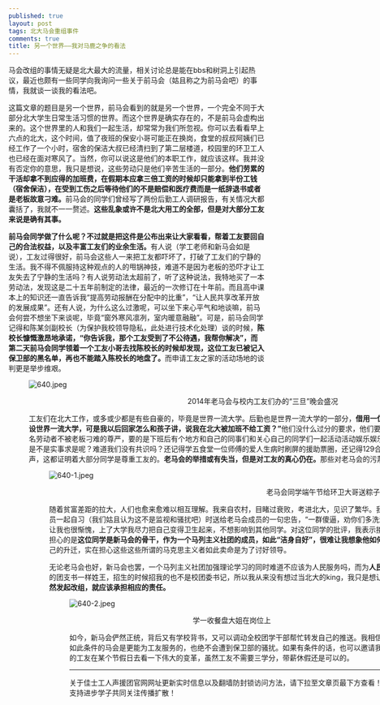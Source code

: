 ```yaml
---
published: true
layout: post
tags: 北大马会重组事件
comments: true
title: 另一个世界——我对马鹿之争的看法
---
```


<p>马会改组的事情无疑是北大最大的流量，相关讨论总是能在bbs和树洞上引起热议，最近也颇有一些同学向我询问一些关于前马会（姑且称之为前马会吧）的事情，我就谈一谈我的看法吧。</p>
<p>这篇文章的题目是另一个世界，前马会看到的就是另一个世界，一个完全不同于大部分北大学生日常生活习惯的世界。而这个世界是确实存在的，不是前马会虚构出来的。这个世界里的人和我们一起生活，却常常为我们所忽视。你可以去看看早上六点的北大，这个时间，值了夜班的保安小哥可能正在换岗，食堂的叔叔阿姨们已经工作了一个小时，宿舍的保洁大叔已经清扫到了第二层楼道，校园里的环卫工人也已经在面对寒风了。当然，你可以说这是他们的本职工作，就应该这样。我并没有否定你的意思，我只是想说，这些劳动只是他们辛苦生活的一部分。<strong>他们劳累的干活却拿不到应得的加班费，在假期本应拿三倍工资的时候却只能拿到半份工钱（宿舍保洁），在受到工伤之后等待他们的不是赔偿和医疗费而是一纸辞退书或者是老板故意刁难。</strong>前马会的同学们曾经写了两份后勤工人调研报告，有关情况大都囊括了，我就不一一赘述。<strong>这些乱象或许不是北大用工的全部，但是对大部分工友来说是确有其事。</strong></p>
<p><strong>前马会同学做了什么呢？不过就是把这件是公布出来让大家看看，帮着工友要回自己的合法权益，以及丰富工友们的业余生活。</strong>有人说（学工老师和新马会如是说），工友过得很好，前马会这些人一来把工友都吓坏了，打破了工友们的宁静的生活。我不得不佩服持这种观点的人的甩锅神技，难道不是因为老板的恐吓才让工友失去了宁静的生活吗？有人说劳动法太超前了，听了这种说法，我特地买了一本劳动法，发现这是二十五年前制定的法律，最近的一次修订在十年前。而且高中课本上的知识还一直告诉我“提高劳动报酬在分配中的比重”，“让人民共享改革开放的发展成果”。还有人说，为什么这么过激呢，可以坐下来心平气和地谈嘛，前马会何尝不想坐下来谈呢，毕竟“窗外寒风凛冽，室内暖意融融”。可是，前马会同学记得和陈某剑副校长（为保护我校领导隐私，此处进行技术化处理）谈的时候，<strong>陈校长慷慨激昂地承诺，“你告诉我，那个工友受到了不公待遇，我帮你解决”</strong><strong>，而第二天前马会同学领着一个工友小哥去找陈校长的时候却发现，这位工友已被记入保卫部的黑名单，再也不能踏入陈校长的地盘了。</strong>而申请工友之家的活动场地的谈判更是举步维艰。</p>

<figure data-shortcode="caption" id="attachment_28" style="width: 922px" class="wp-caption alignnone"><img data-attachment-id="28" data-permalink="https://energyres.wordpress.com/2019/01/05/malu/attachment/640/" data-orig-file="https://energyres.files.wordpress.com/2019/01/640.jpeg?w=770" data-orig-size="922,343" data-comments-opened="1" data-image-meta="{&quot;aperture&quot;:&quot;0&quot;,&quot;credit&quot;:&quot;&quot;,&quot;camera&quot;:&quot;&quot;,&quot;caption&quot;:&quot;&quot;,&quot;created_timestamp&quot;:&quot;0&quot;,&quot;copyright&quot;:&quot;&quot;,&quot;focal_length&quot;:&quot;0&quot;,&quot;iso&quot;:&quot;0&quot;,&quot;shutter_speed&quot;:&quot;0&quot;,&quot;title&quot;:&quot;&quot;,&quot;orientation&quot;:&quot;0&quot;}" data-image-title="640" data-image-description="" data-medium-file="https://energyres.files.wordpress.com/2019/01/640.jpeg?w=770?w=300" data-large-file="https://energyres.files.wordpress.com/2019/01/640.jpeg?w=770?w=770" class="alignnone size-full wp-image-28" src="https://energyres.files.wordpress.com/2019/01/640.jpeg?w=770" alt="640.jpeg" srcset="https://energyres.files.wordpress.com/2019/01/640.jpeg?w=770 770w, https://energyres.files.wordpress.com/2019/01/640.jpeg?w=150 150w, https://energyres.files.wordpress.com/2019/01/640.jpeg?w=300 300w, https://energyres.files.wordpress.com/2019/01/640.jpeg 922w" sizes="(max-width: 770px) 100vw, 770px"   />
<p align="center">2014年老马会与校内工友们办的“三旦”晚会盛况</p>

<p>工友们在北大工作，或多或少都是有些自豪的，毕竟是世界一流大学。后勤也是世界一流大学的一部分，<strong>借用一位工友大哥的话：</strong><strong>“我们也是在助力建设世界一流大学，可是我以后回家怎么和孩子讲，说我在北大被加班不给工资？”</strong>他们没什么过分的要求，他们要的是自己的合法权益，要的是作为一名劳动者不被老板刁难的尊严，要的是下班后有个地方和自己的同事们和关心自己的同学们一起活动活动娱乐娱乐。新马会要老马会讲实事求是，这是不是实事求是呢？难道我们没有共识吗？还记得学五食堂一位师傅的爱人生病时刷屏的援助票圈，还记得129合唱后勤合唱团出场时大家不息的掌声，这都证明着大部分同学是尊重工友的。<strong>老马会的举措或有失当，但是对工友的真心仍在。</strong>那些对老马会的污蔑更是不值一辩。</p>

<figure data-shortcode="caption" id="attachment_29" style="width: 1080px" class="wp-caption alignnone"><img data-attachment-id="29" data-permalink="https://energyres.wordpress.com/2019/01/05/malu/640-1/" data-orig-file="https://energyres.files.wordpress.com/2019/01/640-1.jpeg?w=770" data-orig-size="1080,559" data-comments-opened="1" data-image-meta="{&quot;aperture&quot;:&quot;0&quot;,&quot;credit&quot;:&quot;&quot;,&quot;camera&quot;:&quot;&quot;,&quot;caption&quot;:&quot;&quot;,&quot;created_timestamp&quot;:&quot;0&quot;,&quot;copyright&quot;:&quot;&quot;,&quot;focal_length&quot;:&quot;0&quot;,&quot;iso&quot;:&quot;0&quot;,&quot;shutter_speed&quot;:&quot;0&quot;,&quot;title&quot;:&quot;&quot;,&quot;orientation&quot;:&quot;0&quot;}" data-image-title="640-1" data-image-description="" data-medium-file="https://energyres.files.wordpress.com/2019/01/640-1.jpeg?w=770?w=300" data-large-file="https://energyres.files.wordpress.com/2019/01/640-1.jpeg?w=770?w=770" class="alignnone size-full wp-image-29" src="https://energyres.files.wordpress.com/2019/01/640-1.jpeg?w=770" alt="640-1.jpeg" srcset="https://energyres.files.wordpress.com/2019/01/640-1.jpeg?w=770 770w, https://energyres.files.wordpress.com/2019/01/640-1.jpeg?w=150 150w, https://energyres.files.wordpress.com/2019/01/640-1.jpeg?w=300 300w, https://energyres.files.wordpress.com/2019/01/640-1.jpeg?w=1024 1024w, https://energyres.files.wordpress.com/2019/01/640-1.jpeg 1080w" sizes="(max-width: 770px) 100vw, 770px"   />
<p align="center">老马会同学端午节给环卫大哥送粽子</p>

<p>随着贫富差距的拉大，人们也愈来愈难以相互理解。我来自农村，目睹过衰败，考进北大，见识了繁华。我现在还记得一个扎着辫子的男同学（后来的新马会成员）和老马会成员一起自习（我们姑且认为这不是监视和骚扰吧）时送给老马会成员的一句忠告，“一群傻逼，劝你们多洗澡，闻了你们身上的味道让我很不舒服”。这话虽然不是对我说的，却让我也很惭愧，上了大学我尽力把自己变得卫生起来，不想影响到其他同学。对这位同学的批评，我表示接受，对让他不舒服深表抱歉。但是傻逼一词不知从何说起，而更让我担心的是<strong>这位同学是新马会的骨干，作为一个马列主义社团的成员，如此“洁身自好”，很难让我想象他如何关心工农。</strong>我实在担心这位同学的骚扰和王某博同学的偷拍是为了自己的升迁，实在担心这些这些所谓的马克思主义者如此卖命是为了讨好领导。</p>
<p>无论老马会也好，新马会也罢，一个马列主义社团加强理论学习的同时难道不应该为人民服务吗，而为<strong>人民服务不能流于口号，在校园里就应该是为工友服务</strong><strong>。</strong>我既不像新马会的团支书一样姓王，招生的时候招我的也不是校团委书记，所以我从来没有想过当北大的king，我只是想让这些工友们享受到作为一个劳动者应有的权益和尊严。<strong>新马会既然毅然发起改组，就应该承担相应的责任。</strong></p>

<figure data-shortcode="caption" id="attachment_30" style="width: 640px" class="wp-caption alignnone"><img data-attachment-id="30" data-permalink="https://energyres.wordpress.com/2019/01/05/malu/640-2/" data-orig-file="https://energyres.files.wordpress.com/2019/01/640-2.jpeg?w=770" data-orig-size="640,432" data-comments-opened="1" data-image-meta="{&quot;aperture&quot;:&quot;0&quot;,&quot;credit&quot;:&quot;&quot;,&quot;camera&quot;:&quot;&quot;,&quot;caption&quot;:&quot;&quot;,&quot;created_timestamp&quot;:&quot;0&quot;,&quot;copyright&quot;:&quot;&quot;,&quot;focal_length&quot;:&quot;0&quot;,&quot;iso&quot;:&quot;0&quot;,&quot;shutter_speed&quot;:&quot;0&quot;,&quot;title&quot;:&quot;&quot;,&quot;orientation&quot;:&quot;0&quot;}" data-image-title="640-2" data-image-description="" data-medium-file="https://energyres.files.wordpress.com/2019/01/640-2.jpeg?w=770?w=300" data-large-file="https://energyres.files.wordpress.com/2019/01/640-2.jpeg?w=770?w=640" class="alignnone size-full wp-image-30" src="https://energyres.files.wordpress.com/2019/01/640-2.jpeg?w=770" alt="640-2.jpeg" srcset="https://energyres.files.wordpress.com/2019/01/640-2.jpeg 640w, https://energyres.files.wordpress.com/2019/01/640-2.jpeg?w=150 150w, https://energyres.files.wordpress.com/2019/01/640-2.jpeg?w=300 300w" sizes="(max-width: 640px) 100vw, 640px"   />
<p align="center">学一收餐盘大姐在岗位上</p>

<p>如今，新马会俨然正统，背后又有学校背书，又可以调动全校团学干部帮忙转发自己的推送。我相信有如此条件的马会是更能为工友服务的，也绝不会遭到保卫部的骚扰。如果有条件的话，也可以邀请我们的工友在某个节假日去看一下伟大的变革，虽然工友不需要三学分，带薪休假还是可以的。</p>

---
关于佳士工人声援团官网网址更新实时信息以及翻墙防封锁访问方法，请下拉至文章页最下方查看！为支持进步学子共同关注传播扩散！
